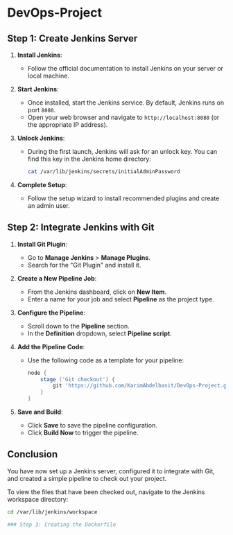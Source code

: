 # DevOps-Project

## Step 1: Create Jenkins Server

1. **Install Jenkins**:
   - Follow the official documentation to install Jenkins on your server or local machine.

2. **Start Jenkins**:
   - Once installed, start the Jenkins service. By default, Jenkins runs on port `8080`.
   - Open your web browser and navigate to `http://localhost:8080` (or the appropriate IP address).

3. **Unlock Jenkins**:
   - During the first launch, Jenkins will ask for an unlock key. You can find this key in the Jenkins home directory:
     ```bash
     cat /var/lib/jenkins/secrets/initialAdminPassword
     ```

4. **Complete Setup**:
   - Follow the setup wizard to install recommended plugins and create an admin user.

## Step 2: Integrate Jenkins with Git

1. **Install Git Plugin**:
   - Go to **Manage Jenkins** > **Manage Plugins**.
   - Search for the "Git Plugin" and install it.

2. **Create a New Pipeline Job**:
   - From the Jenkins dashboard, click on **New Item**.
   - Enter a name for your job and select **Pipeline** as the project type.

3. **Configure the Pipeline**:
   - Scroll down to the **Pipeline** section.
   - In the **Definition** dropdown, select **Pipeline script**.

4. **Add the Pipeline Code**:
   - Use the following code as a template for your pipeline:
     ```groovy
     node {
         stage ('Git checkout') {
             git 'https://github.com/KarimAbdelbasit/DevOps-Project.git'
         }
     }
     ```

5. **Save and Build**:
   - Click **Save** to save the pipeline configuration.
   - Click **Build Now** to trigger the pipeline.

## Conclusion

You have now set up a Jenkins server, configured it to integrate with Git, and created a simple pipeline to check out your project.

To view the files that have been checked out, navigate to the Jenkins workspace directory:
```bash
cd /var/lib/jenkins/workspace

### Step 3: Creating the Dockerfile
